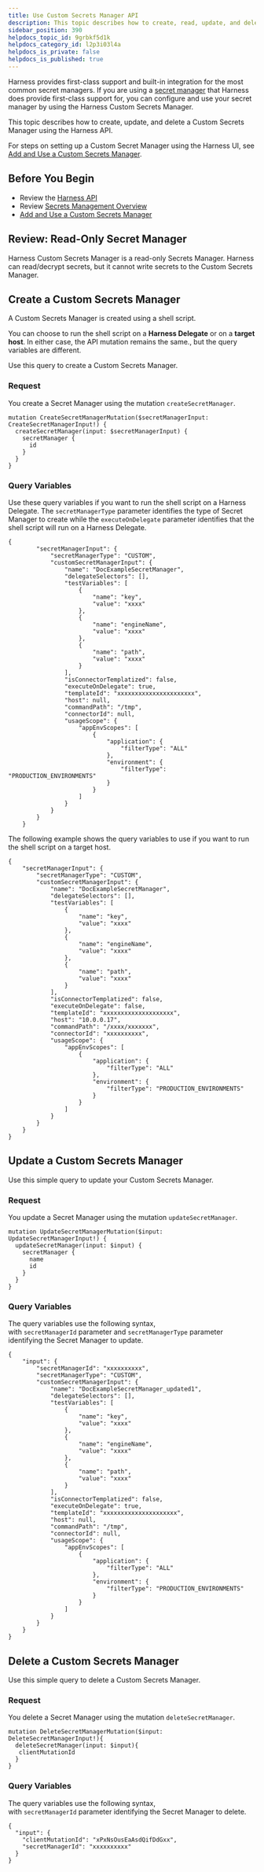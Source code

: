 ```yaml
---
title: Use Custom Secrets Manager API
description: This topic describes how to create, read, update, and delete Custom Secrets Manager using Harness API.
sidebar_position: 390
helpdocs_topic_id: 9grbkf5d1k
helpdocs_category_id: l2p3i03l4a
helpdocs_is_private: false
helpdocs_is_published: true
---
```


Harness provides first-class support and built-in integration for the most common secret managers. If you are using a [secret manager](../../security/secrets-management/secret-management.md) that Harness does provide first-class support for, you can configure and use your secret manager by using the Harness Custom Secrets Manager.

This topic describes how to create, update, and delete a Custom Secrets Manager using the Harness API.

For steps on setting up a Custom Secret Manager using the Harness UI, see [Add and Use a Custom Secrets Manager](../../security/secrets-management/add-and-use-a-custom-secrets-manager.md).


## Before You Begin

* Review the [Harness API](harness-api.md)
* Review [Secrets Management Overview](../../security/secrets-management/secret-management.md)
* [Add and Use a Custom Secrets Manager](../../security/secrets-management/add-and-use-a-custom-secrets-manager.md)

## Review: Read-Only Secret Manager

Harness Custom Secrets Manager is a read-only Secrets Manager. Harness can read/decrypt secrets, but it cannot write secrets to the Custom Secrets Manager.

## Create a Custom Secrets Manager

A Custom Secrets Manager is created using a shell script.

You can choose to run the shell script on a **Harness Delegate** or on a **target host**. In either case, the API mutation remains the same., but the query variables are different.

Use this query to create a Custom Secrets Manager.

### Request

You create a Secret Manager using the mutation `createSecretManager`.


```
mutation CreateSecretManagerMutation($secretManagerInput: CreateSecretManagerInput!) {  
  createSecretManager(input: $secretManagerInput) {  
    secretManager {  
      id  
    }  
  }  
}  

```
### Query Variables

Use these query variables if you want to run the shell script on a Harness Delegate. The `secretManagerType` parameter identifies the type of Secret Manager to create while the `executeOnDelegate` parameter identifies that the shell script will run on a Harness Delegate.


```
{  
        "secretManagerInput": {  
            "secretManagerType": "CUSTOM",  
            "customSecretManagerInput": {  
                "name": "DocExampleSecretManager",  
                "delegateSelectors": [],  
                "testVariables": [  
                    {  
                        "name": "key",  
                        "value": "xxxx"  
                    },  
                    {  
                        "name": "engineName",  
                        "value": "xxxx"  
                    },  
                    {  
                        "name": "path",  
                        "value": "xxxx"  
                    }  
                ],  
                "isConnectorTemplatized": false,  
                "executeOnDelegate": true,  
                "templateId": "xxxxxxxxxxxxxxxxxxxxxx",  
                "host": null,  
                "commandPath": "/tmp",  
                "connectorId": null,  
                "usageScope": {  
                    "appEnvScopes": [  
                        {  
                            "application": {  
                                "filterType": "ALL"  
                            },  
                            "environment": {  
                                "filterType": "PRODUCTION_ENVIRONMENTS"  
                            }  
                        }  
                    ]  
                }  
            }  
        }  
    }
```
The following example shows the query variables to use if you want to run the shell script on a target host.


```
{  
    "secretManagerInput": {  
        "secretManagerType": "CUSTOM",  
        "customSecretManagerInput": {  
            "name": "DocExampleSecretManager",  
            "delegateSelectors": [],  
            "testVariables": [  
                {  
                    "name": "key",  
                    "value": "xxxx"  
                },  
                {  
                    "name": "engineName",  
                    "value": "xxxx"  
                },  
                {  
                    "name": "path",  
                    "value": "xxxx"  
                }  
            ],  
            "isConnectorTemplatized": false,  
            "executeOnDelegate": false,  
            "templateId": "xxxxxxxxxxxxxxxxxxxx",  
            "host": "10.0.0.17",  
            "commandPath": "/xxxx/xxxxxxx",  
            "connectorId": "xxxxxxxxxx",  
            "usageScope": {  
                "appEnvScopes": [  
                    {  
                        "application": {  
                            "filterType": "ALL"  
                        },  
                        "environment": {  
                            "filterType": "PRODUCTION_ENVIRONMENTS"  
                        }  
                    }  
                ]  
            }  
        }  
    }  
}
```
## Update a Custom Secrets Manager

Use this simple query to update your Custom Secrets Manager.

### Request

You update a Secret Manager using the mutation `updateSecretManager`.


```
mutation UpdateSecretManagerMutation($input: UpdateSecretManagerInput!) {  
  updateSecretManager(input: $input) {  
    secretManager {  
      name  
      id  
    }  
  }  
}
```
### Query Variables

The query variables use the following syntax, with `secretManagerId` parameter and `secretManagerType` parameter identifying the Secret Manager to update.


```
{  
    "input": {  
        "secretManagerId": "xxxxxxxxxx",  
        "secretManagerType": "CUSTOM",  
        "customSecretManagerInput": {  
            "name": "DocExampleSecretManager_updated1",  
            "delegateSelectors": [],  
            "testVariables": [  
                {  
                    "name": "key",  
                    "value": "xxxx"  
                },  
                {  
                    "name": "engineName",  
                    "value": "xxxx"  
                },  
                {  
                    "name": "path",  
                    "value": "xxxx"  
                }  
            ],  
            "isConnectorTemplatized": false,  
            "executeOnDelegate": true,  
            "templateId": "xxxxxxxxxxxxxxxxxxxxx",  
            "host": null,  
            "commandPath": "/tmp",  
            "connectorId": null,  
            "usageScope": {  
                "appEnvScopes": [  
                    {  
                        "application": {  
                            "filterType": "ALL"  
                        },  
                        "environment": {  
                            "filterType": "PRODUCTION_ENVIRONMENTS"  
                        }  
                    }  
                ]  
            }  
        }  
    }  
}
```
## Delete a Custom Secrets Manager

Use this simple query to delete a Custom Secrets Manager.

### Request

You delete a Secret Manager using the mutation `deleteSecretManager`.


```
mutation DeleteSecretManagerMutation($input: DeleteSecretManagerInput!){  
  deleteSecretManager(input: $input){  
   clientMutationId  
  }  
}
```
### Query Variables

The query variables use the following syntax, with `secretManagerId` parameter identifying the Secret Manager to delete.


```
{  
  "input": {  
    "clientMutationId": "xPxNsOusEaAsdQifDdGxx",  
    "secretManagerId": "xxxxxxxxxx"  
  }  
}
```
